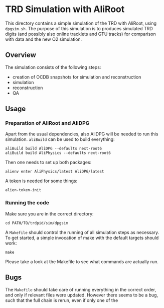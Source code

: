 
TRD Simulation with AliRoot
===========================

This directory contains a simple simulation of the TRD with AliRoot, using
`dpgsim.sh`. The purpose of this simulation is to produces simulated TRD digits
(and possibly also online tracklets and GTU tracks) for comparison with data
and the new O2 simulation.

Overview
--------

The simulation consists of the following steps:

- creation of OCDB snapshots for simulation and reconstruction
- simulation
- reconstruction
- QA

Usage
-----

### Preparation of AliRoot and AliDPG

Apart from the usual dependencies, also AliDPG will be needed to run this
simulation. `aliBuild` can be used to build everything:
```
aliBuild build AliDPG --defaults next-root6
aliBuild build AliPhysics --defaults next-root6
```

Then one needs to set up both packages:
```
alienv enter AliPhysics/latest AliDPG/latest
```

A token is needed for some things:
```
alien-token-init
```

### Running the code

Make sure you are in the correct directory:
```
cd PATH/TO/trdpid/sim/dpgsim
```

A `Makefile` should control the running of all simulation steps as necessary.
To get started, a simple invocation of make with the default targets should
work:
```
make
```

Please take a look at the Makefile to see what commands are actually run.

Bugs
----

The `Makefile` should take care of running everything in the correct order,
and only if relevant files were updated. However there seems to be a bug, such
that the full chain is rerun, even if only one of the
